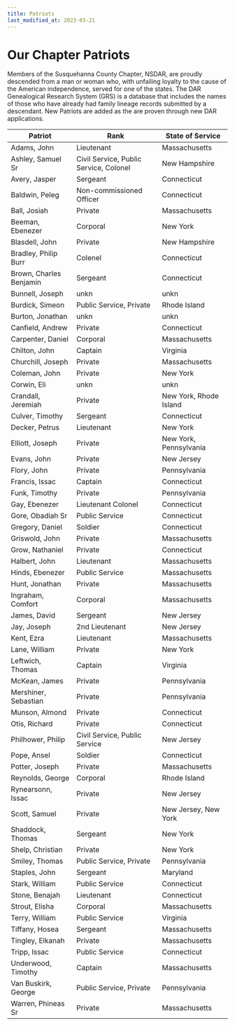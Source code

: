 ```yaml
---
title: Patriots
last_modified_at: 2023-03-21
---
```


# Our Chapter Patriots

Members of the Susquehanna County Chapter, NSDAR, are proudly descended from a man
or woman who, with unfailing loyalty to the cause of the American independence,
served for one of the states.  The DAR Genealogical Research System (GRS) is a database that includes the names of
those who have already had family lineage records submitted by a descendant.
New Patriots are added as the are proven through new DAR applications.

| Patriot | Rank | State of Service |
|---------|------|------------------|
|Adams, John|Lieutenant|Massachusetts|
|Ashley, Samuel Sr|Civil Service, Public Service, Colonel|New Hampshire|
|Avery, Jasper|Sergeant|Connecticut|
|Baldwin, Peleg|Non-commissioned Officer|Connecticut|
|Ball, Josiah|Private|Massachusetts|
|Beeman, Ebenezer|Corporal|New York|
|Blasdell, John|Private|New Hampshire|
|Bradley, Philip Burr|Colenel|Connecticut|
|Brown, Charles Benjamin|Sergeant|Connecticut|
|Bunnell, Joseph|unkn|unkn|
|Burdick, Simeon|Public Service, Private|Rhode Island|
|Burton, Jonathan|unkn|unkn|
|Canfield, Andrew|Private|Connecticut|
|Carpenter, Daniel|Corporal|Massachusetts|
|Chilton, John|Captain|Virginia|
|Churchill, Joseph|Private|Massachusetts|
|Coleman, John|Private|New York|
|Corwin, Eli|unkn|unkn|
|Crandall, Jeremiah|Private|New York, Rhode Island|
|Culver, Timothy|Sergeant|Connecticut|
|Decker, Petrus|Lieutenant|New York|
|Elliott, Joseph|Private|New York, Pennsylvania|
|Evans, John|Private|New Jersey|
|Flory, John|Private|Pennsylvania|
|Francis, Issac|Captain|Connecticut|
|Funk, Timothy|Private|Pennsylvania|
|Gay, Ebenezer|Lieutenant Colonel|Connecticut|
|Gore, Obadiah Sr|Public Service|Connecticut|
|Gregory, Daniel|Soldier|Connecticut|
|Griswold, John|Private|Massachusetts|
|Grow, Nathaniel|Private|Connecticut|
|Halbert, John|Lieutenant|Massachusetts|
|Hinds, Ebenezer|Public Service|Massachusetts|
|Hunt, Jonathan|Private|Massachusetts|
|Ingraham, Comfort|Corporal|Massachusetts|
|James, David|Sergeant|New Jersey|
|Jay, Joseph|2nd Lieutenant|New Jersey|
|Kent, Ezra|Lieutenant|Massachusetts|
|Lane, William|Private|New York|
|Leftwich, Thomas|Captain|Virginia|
|McKean, James|Private|Pennsylvania|
|Mershiner, Sebastian|Private|Pennsylvania|
|Munson, Almond|Private|Connecticut|
|Otis, Richard|Private|Connecticut|
|Philhower, Philip|Civil Service, Public Service|New Jersey|
|Pope, Ansel|Soldier|Connecticut|
|Potter, Joseph|Private|Massachusetts|
|Reynolds, George|Corporal|Rhode Island|
|Rynearsonn, Issac|Private|New Jersey|
|Scott, Samuel|Private|New Jersey, New York|
|Shaddock, Thomas|Sergeant|New York|
|Shelp, Christian|Private|New York|
|Smiley, Thomas|Public Service, Private|Pennsylvania|
|Staples, John|Sergeant|Maryland|
|Stark, William|Public Service|Connecticut|
|Stone, Benajah|Lieutenant|Connecticut|
|Strout, Elisha|Corporal|Massachusetts|
|Terry, William|Public Service|Virginia|
|Tiffany, Hosea|Sergeant|Massachusetts|
|Tingley, Elkanah|Private|Massachusetts|
|Tripp, Issac|Public Service|Connecticut|
|Underwood, Timothy|Captain|Massachusetts|
|Van Buskirk, George|Public Service, Private|Pennsylvania|
|Warren, Phineas Sr|Private|Massachusetts|
